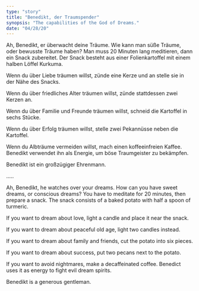 ```yaml
---
type: "story"
title: "Benedikt, der Traumspender"
synopsis: "The capabilities of the God of Dreams."
date: "04/28/20"
---
```


Ah, Benedikt, er überwacht deine Träume. Wie kann man süße Träume, oder bewusste Träume haben?
Man muss 20 Minuten lang meditieren, dann ein Snack zubereitet. Der Snack besteht aus einer
Folienkartoffel mit einem halben Löffel Kurkuma.

Wenn du über Liebe träumen willst, zünde eine Kerze und an stelle sie in der Nähe des Snacks.

Wenn du über friedliches Alter träumen willst, zünde stattdessen zwei Kerzen an.

Wenn du über Familie und Freunde träumen willst, schneid die Kartoffel in sechs Stücke.

Wenn du über Erfolg träumen willst, stelle zwei Pekannüsse neben die Kartoffel.

Wenn du Albträume vermeiden willst, mach einen koffeeinfreien Kaffee. 
Benedikt verwendet ihn als Energie, um böse Traumgeister zu bekämpfen.

Benedikt ist ein großzügiger Ehrenmann.

.....

Ah, Benedikt, he watches over your dreams. How can you have sweet dreams, or conscious dreams?
You have to meditate for 20 minutes, then prepare a snack. The snack consists of
a baked potato with half a spoon of turmeric.

If you want to dream about love, light a candle and place it near the snack.

If you want to dream about peaceful old age, light two candles instead.

If you want to dream about family and friends, cut the potato into six pieces.

If you want to dream about success, put two pecans next to the potato.

If you want to avoid nightmares, make a decaffeinated coffee. 
Benedict uses it as energy to fight evil dream spirits.

Benedikt is a generous gentleman.
